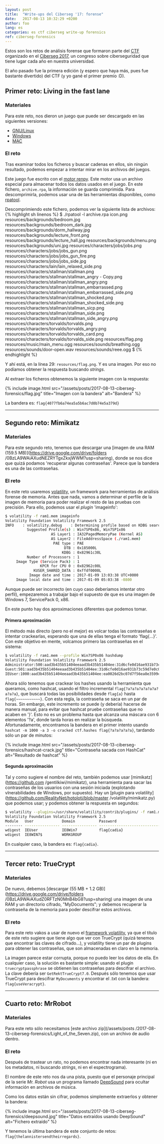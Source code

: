 ```yaml
---
layout: post
title:  "Write-ups del Ciberseg '17: forense"
date:	2017-08-13 10:32:29 +0200
author: foo
lang: es
categories: es ctf ciberseg write-up forensics
ref: ciberseg-forensics
---
```



Estos son los retos de análisis forense que formaron parte del
[CTF](https://ciberseg.uah.es/ctf.html) organizado en el
[Ciberseg 2017](https://ciberseg.uah.es), un congreso sobre ciberseguridad que tiene
lugar cada año en nuestra universidad.

El año pasado fue la primera edición (y espero que haya más, pues fue bastante divertido)
del CTF (y yo gané el primer premio :D).

## Primer reto: Living in the fast lane

### Materiales
Para este reto, nos dieron un juego que puede ser descargado en las siguientes versiones:
  - [GNU/Linux](/assets/posts/2017-08-13-ciberseg-forensics/Living-in-the-fast-Lain-1.0-dists/Living-in-the-fast-Lain-1.0-linux.tar.bz2)
  - [Windows](/assets/posts/2017-08-13-ciberseg-forensics/Living-in-the-fast-Lain-1.0-dists/Living-in-the-fast-Lain-1.0-mac.zip)
  - [MAC](/assets/posts/2017-08-13-ciberseg-forensics/Living-in-the-fast-Lain-1.0-dists/Living-in-the-fast-Lain-1.0-win.zip)

### El reto

Tras examinar todos los ficheros y buscar cadenas en ellos, sin ningún resultado, podemos
empezar a intentar mirar en los archivos del juegos.

Este juego fue escrito con el [motor renpy](https://www.renpy.org/). Este motor usa
un archivo especial para almacenar todos los datos usados en el juego. En este fichero,
`archive.rpa`, la información se guarda comprimida. Para descomprimirla, podemos usar
una de las herramientas disponibles, como
[rpatool](https://raw.githubusercontent.com/Shizmob/rpatool/master/rpatool).

Descomprimiendo este fichero, podemos ver la siguiente lista de archivos:
{% highlight sh linenos %}
$ ./rpatool -l archive.rpa
icon.png
resources/backgrounds/bedroom.jpg
resources/backgrounds/bedroom_dark.jpg
resources/backgrounds/dorm_hallway.jpg
resources/backgrounds/lecture_front.png
resources/backgrounds/lecture_hall.jpg
resources/backgrounds/menu.png
resources/backgrounds/uni.jpg
resources/characters/jobs/jobs.png
resources/characters/jobs/jobs_gun.png
resources/characters/jobs/jobs_gun_fire.png
resources/characters/jobs/jobs_side.jpg
resources/characters/lain/lain_relaxed_side.png
resources/characters/stallman/stallman.png
resources/characters/stallman/stallman_angry - Copy.png
resources/characters/stallman/stallman_angry.png
resources/characters/stallman/stallman_embarrassed.png
resources/characters/stallman/stallman_embarrassed_side.png
resources/characters/stallman/stallman_shocked.png
resources/characters/stallman/stallman_shocked_side.png
resources/characters/stallman/stallman_sicp.png
resources/characters/stallman/stallman_side.png
resources/characters/stallman/stallman_side_angry.png
resources/characters/torvalds/torvalds.png
resources/characters/torvalds/torvalds_angry.png
resources/characters/torvalds/torvalds_card.png
resources/characters/torvalds/torvalds_side.png
resources/flag.png
resources/music/main_menu.ogg
resources/sounds/breathing.ogg
resources/sounds/door-open.wav
resources/sounds/reee.ogg
$
{% endhighlight %}

Y ahí está, en la línea 29: `resources/flag.png`. Y es una imagen. Por eso no podíamos
obtener la respuesta buscando _strings_.

Al extraer los ficheros obtenemos la siguiente imagen con la respuesta:

{% include image.html
	src="/assets/posts/2017-08-13-ciberseg-forensics/flag.jpg"
	title="Imagen con la bandera"
	alt="Bandera"
%}

La bandera es: `flag{4077fb6a74ea5a5b6ac7d0b74e5a379d}`


-----------------------------------------------------------------------------------------


## Segundo reto: Mimikatz

### Materiales

Para este segundo reto, tenemos que descargar una
[imagen de una RAM (159.5 MB)](https://drive.google.com/drive/folders
/0BzLA9WAiAXudNEZRYTgxZkxjWWM?usp=sharing), donde se nos dice que quizá podamos
'recuperar algunas contraseñas'. Parece que la bandera es una de las contraseñas.

### El reto

En este reto usaremos [volatility](http://www.volatilityfoundation.org/), un
framework para herramientas de análisis forense de memoria. Antes que nada, vamos a
determinar el perfile de la imagen de memoria para poder realizar el resto de las pruebas
con precisión. Para ello, podemos usar el _plugin_ 'imageinfo':
```sh
$ volatility -f ram1.mem imageinfo
Volatility Foundation Volatility Framework 2.5
INFO    : volatility.debug    : Determining profile based on KDBG search...
          Suggested Profile(s) : Win7SP0x86, Win7SP1x86
                     AS Layer1 : IA32PagedMemoryPae (Kernel AS)
                     AS Layer2 : FileAddressSpace (./ram1.mem)
                      PAE type : PAE
                           DTB : 0x185000L
                          KDBG : 0x82961c30L
          Number of Processors : 1
     Image Type (Service Pack) : 1
                KPCR for CPU 0 : 0x82962c00L
             KUSER_SHARED_DATA : 0xffdf0000L
           Image date and time : 2017-01-09 13:03:38 UTC+0000
     Image local date and time : 2017-01-09 05:03:38 -0800

```

Aunque puede ser incorrecto (en cuyo caso deberíamos intentar otro perfil), empezaremos
a trabajar bajo el supuesto de que es una imagen de Windows 7, ServicePack 0, x86.

En este punto hay dos aproximaciones diferentes que podemos tomar.


#### Primera aproximación

El método más directo (pero no el mejor) es volcar todas las contraseñas e intentar
crackearlas, esperando que una de ellas tenga el formato 'flag{...}'. Con este objetivo
en mente, volcamos primero las contraseñas en el sistema:
```sh
$ volatility -f ram1.mem --profile Win7SP0x86 hashdump
Volatility Foundation Volatility Framework 2.5
Administrator:500:aad3b435b51404eeaad3b435b51404ee:31d6cfe0d16ae931b73c59d7e0c089c0:::
Guest:501:aad3b435b51404eeaad3b435b51404ee:31d6cfe0d16ae931b73c59d7e0c089c0:::
IEUser:1000:aad3b435b51404eeaad3b435b51404ee:ea0026d2bc07d7f56ea8e3599cabed43:::
```

Ahora sólo tenemos que crackear los hashes usando la herramienta que queramos, como
hashcat, usando el filtro incremental `flag{?a?a?a?a?a?a?a?a?a?a}`, que buscará todas
las posibilidades desde `flag{a}` hasta `flag{~~~~~~~~~~~}`. Con esta regla, la
contraseña se saca en un par de horas. Sin embargo, este incremento se puede (y debería)
hacerse de manera manual, para evitar que hashcat pruebe contraseñas que no acaben en
'}'. Esto no es un problema hasta que alcanza una máscara con 6 elementos '?a', donde
tarda horas en realizar la búsqueda. Afortunadamente, encontramos la bandera en el primer
intento usando `hashcat -m 1000 -a 3 -o cracked ctf.hashes flag{?a?a?a?a?a}`, tardando
sólo un par de minutos:

{% include image.html
	src="/assets/posts/2017-08-13-ciberseg-forensics/hashcat-crack.jpg"
	title="Contraseña sacada con HashCat"
	alt="Resultado de hashcat"
%}

#### Segunda aproximación

Tal y como sugiere el nombre del reto, también podemos usar [mimikatz](https://github.com
/gentilkiwi/mimikatz), una herramienta para sacar las contraseñas de los usuarios con
una sesión iniciada (explotando vlnerabilidades de Windows, por supuesto). Hay un
[plugin para volatility](https://github.com/RealityNet/hotoloti/blob/master
/volatility/mimikatz.py) que podemos usar; y podemos obtener la respuesta en segundos:
```sh
$ volatility --plugins=/usr/share/volatility/contrib/plugins/ -f ram1.mem --profile=Win7SP0x86 mimikatz
Volatility Foundation Volatility Framework 2.5
Module   User             Domain           Password
-------- ---------------- ---------------- ----------------------------------------
wdigest  IEUser           IE8Win7          flag{cadia}
wdigest  IE8WIN7$         WORKGROUP
```

En cualquier caso, la bandera es: `flag{cadia}`.


-----------------------------------------------------------------------------------------


## Tercer reto: TrueCrypt

### Materiales

De nuevo, debemos [descargar (55 MB + 1.2 GB)](https://drive.google.com/drive/folders
/0BzLA9WAiAXudZ0RFTzN0MnB4bG8?usp=sharing) una imagen de una RAM y un directorio
cifrado, "MyDocuments"; y debemos recuperar la contraseña de la memoria para poder
descifrar estos archivos.


### El reto

Para este reto vakos a usar de nuevo el
[framework volatility](http://www.volatilityfoundation.org/), ya que el título de este
reto sugiere que tiene algo que ver con TrueCrypt (quizá tenemos que encontrar las
claves de cifrado...), y volatility tiene un par de plugins para obtener las contraseñas,
que son almacenadas en claro en la memoria.


La imagen parece estar corrupta, porque no puedo leer los datos de ella. En cualquier
caso, la solución es bastante simple: usando el plugin `truecryptpassphrase` se obtienen
las contraseñas para descifrar el archivo. La clave debería ser `GetRektTrueCrypt7.0`.
Después sólo tenemos que usar TrueCrypt para descifrar `MyDocuments` y encontrar el .txt
con la bandera:
 `flag{useVeracrypt}`.


-----------------------------------------------------------------------------------------


## Cuarto reto: MrRobot

### Materiales

Para este reto sólo necesitamos [este archivo zip](/assets/posts
/2017-08-13-ciberseg-forensics/Light_of_the_Seven.zip), con un archivo de audio dentro.

### El reto

Después de trastear un rato, no podemos encontrar nada interesante (ni en los metadatos,
ni buscando _strings_, ni en el espectrograma).

El nombre de este reto nos da una pista, puesto que el personaje principal de la serie
_Mr. Robot_ usa un programa llamado [DeepSound](http://www.jpinsoft.net/DeepSound/) para
ocultar información en archivos de música.

Como los datos están sin cifrar, podemos simplemente extraerlos y obtener la bandera:

{% include image.html
	src="/assets/posts/2017-08-13-ciberseg-forensics/deepsound.jpg"
	title="Datos extraídos usando DeepSound"
	alt="Fichero extraído"
%}

Y tenemos la última bandera de este conjunto de retos:
`flag{thelannistersendtheirregards}`.

